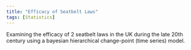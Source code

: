 ```yaml
---
title: "Efficacy of Seatbelt Laws"
tags: [Statistics]
---
```


Examining the efficacy of 2 seatbelt laws in the UK during the late 20th century using 
a bayesian hierarchical change-point (time series) model.